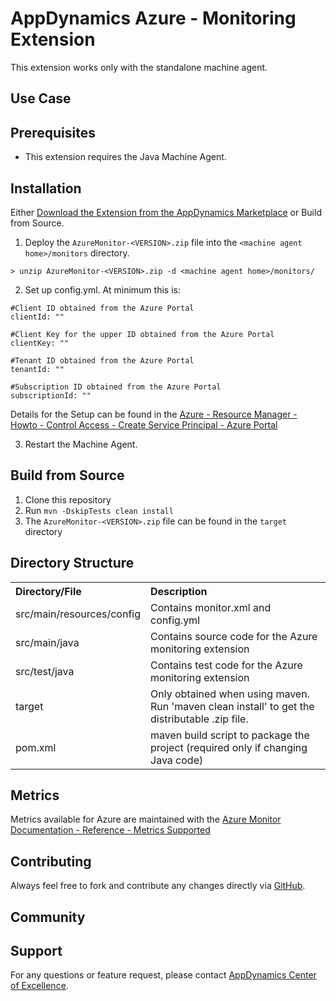 # AppDynamics Azure - Monitoring Extension

This extension works only with the standalone machine agent.

## Use Case



## Prerequisites

 * This extension requires the Java Machine Agent.

## Installation

Either [Download the Extension from the AppDynamics Marketplace](https://www.appdynamics.com/community/exchange/azure-monitoring-extension/) or Build from Source.

1. Deploy the `AzureMonitor-<VERSION>.zip` file into the `<machine agent home>/monitors` directory.

  `> unzip AzureMonitor-<VERSION>.zip -d <machine agent home>/monitors/`

2. Set up config.yml. At minimum this is:

  ```
  #Client ID obtained from the Azure Portal
  clientId: ""

  #Client Key for the upper ID obtained from the Azure Portal
  clientKey: ""

  #Tenant ID obtained from the Azure Portal
  tenantId: ""

  #Subscription ID obtained from the Azure Portal
  subscriptionId: ""
  ```
  Details for the Setup can be found in the [Azure - Resource Manager - Howto - Control Access - Create Service Principal - Azure Portal](https://docs.microsoft.com/en-us/azure/azure-resource-manager/resource-group-create-service-principal-portal)

3. Restart the Machine Agent.

## Build from Source

1. Clone this repository
2. Run `mvn -DskipTests clean install`
3. The `AzureMonitor-<VERSION>.zip` file can be found in the `target` directory

## Directory Structure

<table><tbody>
<tr>
<th align = 'left'> Directory/File </th>
<th align = 'left'> Description </th>
</tr>
<tr>
<td class='confluenceTd'> src/main/resources/config </td>
<td class='confluenceTd'> Contains monitor.xml and config.yml</td>
</tr>
<tr>
<td class='confluenceTd'> src/main/java </td>
<td class='confluenceTd'> Contains source code for the Azure monitoring extension </td>
</tr>
<tr>
<td class='confluenceTd'> src/test/java </td>
<td class='confluenceTd'> Contains test code for the Azure monitoring extension </td>
</tr>
<tr>
<td class='confluenceTd'> target </td>
<td class='confluenceTd'> Only obtained when using maven. Run 'maven clean install' to get the distributable .zip file. </td>
</tr>
<tr>
<td class='confluenceTd'> pom.xml </td>
<td class='confluenceTd'> maven build script to package the project (required only if changing Java code) </td>
</tr>
</tbody>
</table>


## Metrics

Metrics available for Azure are maintained with the [Azure Monitor Documentation - Reference - Metrics Supported](https://docs.microsoft.com/en-us/azure/monitoring-and-diagnostics/monitoring-supported-metrics)

## Contributing

Always feel free to fork and contribute any changes directly via [GitHub](https://github.com/michaelenglert/azure-monitoring-extension).

## Community

## Support

For any questions or feature request, please contact [AppDynamics Center of Excellence](mailto:help@appdynamics.com).

